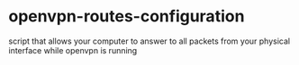 openvpn-routes-configuration
============================

script that allows your computer to answer to all packets from your physical interface while openvpn is running
